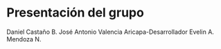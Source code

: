 # Presentación del grupo

Daniel Castaño B.
José Antonio Valencia Aricapa-Desarrollador
Evelin A. Mendoza N.
